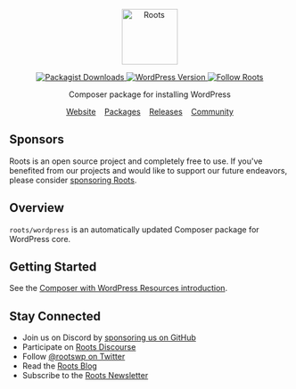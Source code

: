 <p align="center">
  <a href="https://roots.io/">
    <img alt="Roots" src="https://cdn.roots.io/app/uploads/logo-roots.svg" height="100">
  </a>
</p>

<p align="center">
  <a href="https://packagist.org/packages/roots/wordpress">
    <img alt="Packagist Downloads" src="https://img.shields.io/packagist/dt/roots/wordpress?label=downloads&colorB=2b3072&colorA=525ddc&style=flat-square">
  </a>

  <a href="https://packagist.org/packages/roots/wordpress">
    <img alt="WordPress Version" src="https://img.shields.io/packagist/v/roots/wordpress.svg?label=wordpress&colorB=2b3072&colorA=525ddc&style=flat-square" />
  </a>

  <a href="https://twitter.com/rootswp">
    <img alt="Follow Roots" src="https://img.shields.io/badge/follow%20@rootswp-1da1f2?logo=twitter&logoColor=ffffff&message=&style=flat-square">
  </a>
</p>

<p align="center">Composer package for installing WordPress</p>

<p align="center">
  <a href="https://roots.io/composer-wordpress-resources/">Website</a> &nbsp;&nbsp; <a href="https://packagist.org/packages/roots/wordpress">Packages</a> &nbsp;&nbsp; <a href="https://github.com/roots/wordpress/releases">Releases</a> &nbsp;&nbsp; <a href="https://discourse.roots.io/">Community</a>
</p>

## Sponsors

Roots is an open source project and completely free to use. If you've benefited from our projects and would like to support our future endeavors, please consider [sponsoring Roots](https://github.com/sponsors/roots).

## Overview

`roots/wordpress` is an automatically updated Composer package for WordPress core.

## Getting Started

See the [Composer with WordPress Resources introduction](https://roots.io/composer-wordpress-resources/).

## Stay Connected

- Join us on Discord by [sponsoring us on GitHub](https://github.com/sponsors/roots)
- Participate on [Roots Discourse](https://discourse.roots.io/)
- Follow [@rootswp on Twitter](https://twitter.com/rootswp)
- Read the [Roots Blog](https://roots.io/blog/)
- Subscribe to the [Roots Newsletter](https://roots.io/newsletter/)
